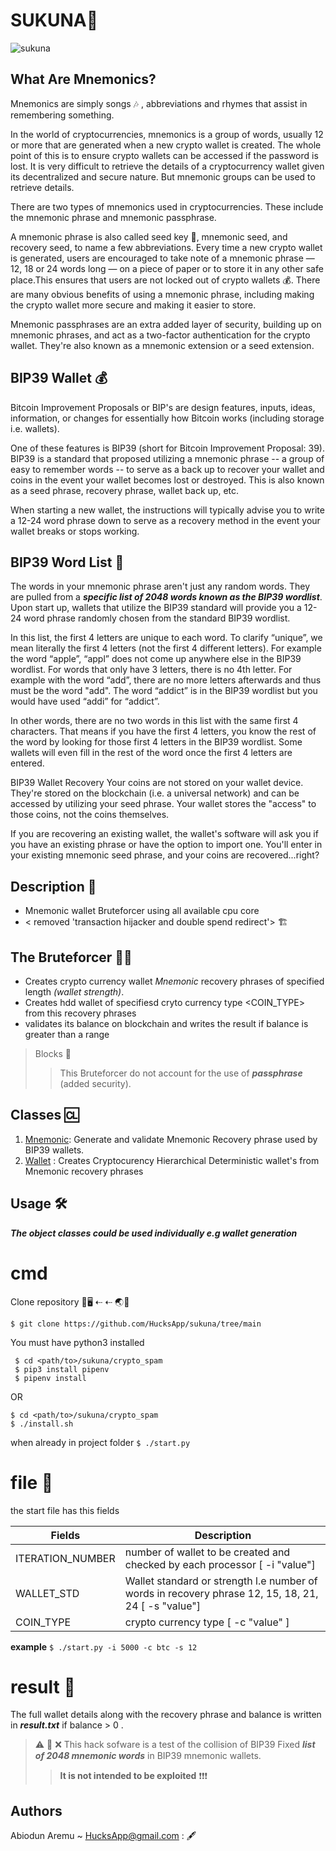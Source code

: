 # SUKUNA🦍
![sukuna](https://github.com/HucksApp/sukuna/assets/58187974/bff5d76a-2b6e-4ee4-9e07-222847e35d52)

## What Are Mnemonics? 

Mnemonics are simply songs 🎶 , abbreviations and rhymes that assist in remembering something.

In the world of cryptocurrencies, mnemonics is a group of words, usually 12 or more that are generated when a new crypto wallet is created.
The whole point of this is to ensure crypto wallets can be accessed if the password is lost.
It is very difficult to retrieve the details of a cryptocurrency wallet given its decentralized and secure nature.
But mnemonic groups can be used to retrieve details.

There are two types of mnemonics used in cryptocurrencies. These include the mnemonic phrase and mnemonic passphrase.

A mnemonic phrase is also called seed key 🔑, mnemonic seed, and recovery seed, to name a few abbreviations.
Every time a new crypto wallet is generated, users are encouraged to take note of a mnemonic phrase — 12, 18 or 24 words long — on a piece of paper or to store it in any other safe place.This ensures that users are not locked out of crypto wallets 💰. 
There are many obvious benefits of using a mnemonic phrase, including making the crypto wallet more secure and making it easier to store.

Mnemonic passphrases are an extra added layer of security, building up on mnemonic phrases, and act as a two-factor authentication for the crypto wallet.
They're also known as a mnemonic extension or a seed extension.

## BIP39 Wallet 💰
Bitcoin Improvement Proposals or BIP's are design features, inputs, ideas, information, or changes for essentially how Bitcoin works (including storage i.e. wallets).

One of these features is BIP39 (short for Bitcoin Improvement Proposal: 39). BIP39 is a standard that proposed utilizing a mnemonic phrase -- a group of easy to remember words -- to serve as a back up to recover your wallet and coins in the event your wallet becomes lost or destroyed. This is also known as a seed phrase, recovery phrase, wallet back up, etc.

When starting a new wallet, the instructions will typically advise you to write a 12-24 word phrase down to serve as a recovery method in the event your wallet breaks or stops working.


## BIP39 Word List 🔡
The words in your mnemonic phrase aren't just any random words. They are pulled from a ***specific list of 2048 words known as the BIP39 wordlist***. Upon start up, wallets that utilize the BIP39 standard will provide you a 12-24 word phrase randomly chosen from the standard BIP39 wordlist.

In this list, the first 4 letters are unique to each word.
To clarify “unique”, we mean literally the first 4 letters (not the first 4 different letters). For example the word “apple”, “appl” does not come up anywhere else in the BIP39 wordlist.
For words that only have 3 letters, there is no 4th letter. For example with the word “add”, there are no more letters afterwards and thus must be the word "add". The word “addict” is in the BIP39 wordlist but you would have used “addi” for “addict”.

In other words, there are no two words in this list with the same first 4 characters.
That means if you have the first 4 letters, you know the rest of the word by looking for those first 4 letters in the BIP39 wordlist. Some wallets will even fill in the rest of the word once the first 4 letters are entered. 

BIP39 Wallet Recovery 
Your coins are not stored on your wallet device. They're stored on the blockchain (i.e. a universal network) and can be accessed by utilizing your seed phrase. Your wallet stores the "access" to those coins, not the coins themselves.

If you are recovering an existing wallet, the wallet's software will ask you if you have an existing phrase or have the option to import one. You'll enter in your existing mnemonic seed phrase, and  your coins are recovered...right?


## Description 📖
* Mnemonic wallet Bruteforcer using all available cpu core
* < removed 'transaction hijacker and double spend redirect'> 🏗
 
## The Bruteforcer 💪🏽
* Creates crypto currency  wallet *Mnemonic* recovery phrases of specified length *(wallet strength)*.
* Creates hdd wallet of specifiesd cryto currency type <COIN_TYPE> from this recovery phrases 
* validates its balance on blockchain and writes the result if balance is greater than a range

> Blocks 🚫
>> This Bruteforcer do not account for the use of ***passphrase*** (added security).

## Classes 🆑
1. [Mnemonic](./crypto_spam/objects/mnemonics.py): Generate and validate Mnemonic Recovery phrase used by BIP39 wallets.
2. [Wallet](./crypto_spam/objects/wallet.py) : Creates Cryptocurency Hierarchical Deterministic wallet's  from Mnemonic recovery phrases

## Usage 🛠
***The object classes could be used individually e.g wallet generation***

# cmd #
Clone repository 📁🖥 ⇠ ⇠ 🌏📁
```
$ git clone https://github.com/HucksApp/sukuna/tree/main
```


You must have python3 installed
```
 $ cd <path/to>/sukuna/crypto_spam
 $ pip3 install pipenv
 $ pipenv install
```
OR
```
$ cd <path/to>/sukuna/crypto_spam
$ ./install.sh
```
when already in project folder 
`$ ./start.py`

# file 📄
the start file has this fields

Fields              |            Description
--------------------|-------------------------
 ITERATION_NUMBER   | number of wallet to be created and  checked by each processor [ -i "value"]
 WALLET_STD         | Wallet standard or strength l.e number of words in recovery phrase 12, 15, 18, 21, 24  [ -s "value"]
 COIN_TYPE          | crypto currency type  [ -c "value" ]

**example**
`$ ./start.py -i 5000 -c btc -s 12`

# result 📄
The full wallet details along with the recovery phrase and balance is written in ***result.txt***
if balance > 0 . 

> ⚠️ 🔞  ❌
> This hack sofware is a test of the collision of BIP39 Fixed ***list of 2048 mnemonic words*** in BIP39 mnemonic wallets.
>>**It is not intended to be exploited** ❗️❗️❗️

## Authors
Abiodun Aremu ~ HucksApp@gmail.com : 🖋
